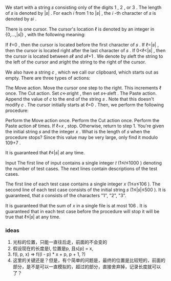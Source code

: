 We start with a string 𝑠
 consisting only of the digits 1
, 2
, or 3
. The length of 𝑠
 is denoted by |𝑠|
. For each 𝑖
 from 1
 to |𝑠|
, the 𝑖
-th character of 𝑠
 is denoted by 𝑠𝑖
.

There is one cursor. The cursor's location ℓ
 is denoted by an integer in {0,…,|𝑠|}
, with the following meaning:

If ℓ=0
, then the cursor is located before the first character of 𝑠
.
If ℓ=|𝑠|
, then the cursor is located right after the last character of 𝑠
.
If 0<ℓ<|𝑠|
, then the cursor is located between 𝑠ℓ
 and 𝑠ℓ+1
.
We denote by 𝑠left
 the string to the left of the cursor and 𝑠right
 the string to the right of the cursor.

We also have a string 𝑐
, which we call our clipboard, which starts out as empty. There are three types of actions:

The Move action. Move the cursor one step to the right. This increments ℓ
 once.
The Cut action. Set 𝑐←𝑠right
, then set 𝑠←𝑠left
.
The Paste action. Append the value of 𝑐
 to the end of the string 𝑠
. Note that this doesn't modify 𝑐
.
The cursor initially starts at ℓ=0
. Then, we perform the following procedure:

Perform the Move action once.
Perform the Cut action once.
Perform the Paste action 𝑠ℓ
 times.
If ℓ=𝑥
, stop. Otherwise, return to step 1.
You're given the initial string 𝑠
 and the integer 𝑥
. What is the length of 𝑠
 when the procedure stops? Since this value may be very large, only find it modulo 109+7
.

It is guaranteed that ℓ≤|𝑠|
 at any time.

Input
The first line of input contains a single integer 𝑡
 (1≤𝑡≤1000
) denoting the number of test cases. The next lines contain descriptions of the test cases.

The first line of each test case contains a single integer 𝑥
 (1≤𝑥≤106
). The second line of each test case consists of the initial string 𝑠
 (1≤|𝑠|≤500
). It is guaranteed, that 𝑠
 consists of the characters "1", "2", "3".

It is guaranteed that the sum of 𝑥
 in a single file is at most 106
. It is guaranteed that in each test case before the procedure will stop it will be true that ℓ≤|𝑠|
 at any time.

### ideas
1. 光标的位置，只能一直往后走，前面的不会变的
2. 假设现在的长度是l, 位置是p, 且s[p] = x, 
3. f(l, p, x) => f((l - p) * x + p, p + 1, ?)
4. 这里的关键还是？但是，有个简单的问题是，最终的位置是比较短的，前面的部分，是不是可以一直模拟的，超过的部分，直接舍弃掉，记录长度就可以了？